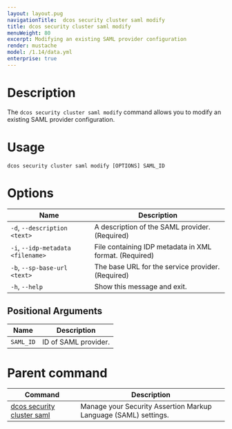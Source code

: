 ```yaml
---
layout: layout.pug
navigationTitle:  dcos security cluster saml modify
title: dcos security cluster saml modify
menuWeight: 80
excerpt: Modifying an existing SAML provider configuration
render: mustache
model: /1.14/data.yml
enterprise: true
---
```


# Description

The `dcos security cluster saml modify` command allows you to modify an existing SAML provider configuration.


# Usage

```
dcos security cluster saml modify [OPTIONS] SAML_ID
```


# Options

| Name | Description |
|-----------------|-----------------|
|  `-d`, `--description <text>` |       A description of the SAML provider.  (Required) |
|  `-i`, `--idp-metadata <filename>` |  File containing IDP metadata in XML format.  (Required) |
|  `-b`, `--sp-base-url <text> ` |      The base URL for the service provider. (Required) |
|  `-h`, `--help` |   Show this message and exit. |

## Positional Arguments

| Name | Description |
|--------|------------------|
| `SAML_ID` | ID of SAML provider. |


# Parent command

| Command | Description |
|---------|-------------|
| [dcos security cluster saml](/mesosphere/dcos/1.14/cli/command-reference/dcos-security/dcos-security-cluster/dcos-security-cluster-saml//) | Manage your Security Assertion Markup Language (SAML) settings. |

